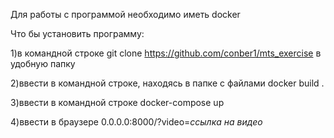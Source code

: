 Для работы с программой необходимо иметь docker

Что бы установить программу:

1)в командной строке git clone https://github.com/conber1/mts_exercise в удобную папку

2)ввести в командной строке, находясь в папке с файлами docker build .

3)ввести в командной строке docker-compose up

4)ввести в браузере 0.0.0.0:8000/?video=*ссылка на видео*
